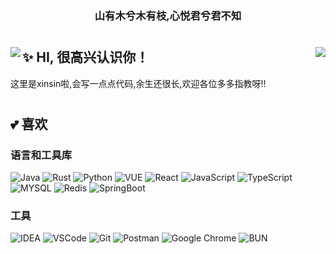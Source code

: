 <h3 align="center">山有木兮木有枝,心悦君兮君不知</h3>

#    
<img align="left" src="https://github-readme-stats.vercel.app/api?username=xinsin-star&show_icons=true">

<img align="right" src="https://github-readme-stats.vercel.app/api/top-langs/?username=xinsin-star&layout=compact&langs_count=8&theme=tokyonight&hide_title=true">

#

## ✨ HI, 很高兴认识你！
这里是xinsin啦,会写一点点代码,余生还很长,欢迎各位多多指教呀!!

# 

## 💕 喜欢

### 语言和工具库
![Java](https://img.shields.io/badge/JAVA-red?style=for-the-badge&logo=iconjar&logoColor=white)
![Rust](https://img.shields.io/badge/rust-black?style=for-the-badge&logo=rust)
![Python](https://img.shields.io/static/v1?style=for-the-badge&message=Python&color=336e9d&logo=Python&logoColor=ffffff&label=)
![VUE](https://img.shields.io/badge/VUE-brightgreen?style=for-the-badge&logo=vuedotjs&logoColor=white)
![React](https://img.shields.io/badge/react-blue?style=for-the-badge&logo=react)
![JavaScript](https://img.shields.io/badge/JavaScript-F7DF1E?style=for-the-badge&logo=javascript&logoColor=black)
![TypeScript](https://img.shields.io/badge/TypeScript-007ACC?style=for-the-badge&logo=typescript&logoColor=white)
![MYSQL](https://img.shields.io/badge/-MYSQL-orange?style=for-the-badge&logo=mysql&logoColor=white)
![Redis](https://img.shields.io/badge/redis-%23DD0031.svg?&style=for-the-badge&logo=redis&logoColor=white)
![SpringBoot](https://img.shields.io/badge/Spring%20Boot-brightgreen?style=for-the-badge&logo=springboot&logoColor=white)

### 工具
![IDEA](https://img.shields.io/badge/IntelliJ_IDEA-000000.svg?style=for-the-badge&logo=intellij-idea&logoColor=white)
![VSCode](https://img.shields.io/badge/Visual_Studio_Code-0078D4?style=for-the-badge&logo=visual%20studio%20code&logoColor=white)
![Git](https://img.shields.io/badge/GIT-E44C30?style=for-the-badge&logo=git&logoColor=white)
![Postman](https://img.shields.io/badge/-postman-orange?style=for-the-badge&logo=postman&logoColor=white)
![Google Chrome](https://img.shields.io/badge/-Google%20Chrome-yellow?style=for-the-badge&logo=Google-chrome&logoColor=white)
![BUN](https://img.shields.io/badge/bun-orange?style=for-the-badge&logo=bun)
